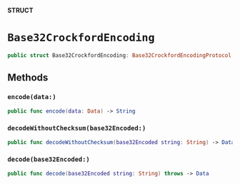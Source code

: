 **STRUCT**

# `Base32CrockfordEncoding`

```swift
public struct Base32CrockfordEncoding: Base32CrockfordEncodingProtocol
```

## Methods
### `encode(data:)`

```swift
public func encode(data: Data) -> String
```

### `decodeWithoutChecksum(base32Encoded:)`

```swift
public func decodeWithoutChecksum(base32Encoded string: String) -> Data
```

### `decode(base32Encoded:)`

```swift
public func decode(base32Encoded string: String) throws -> Data
```
